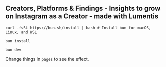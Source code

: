 ## Creators, Platforms & Findings - Insights to grow on Instagram as a Creator - made with Lumentis

`curl -fsSL https://bun.sh/install | bash # Install bun for macOS, Linux, and WSL`

`bun install`

`bun dev`

Change things in `pages` to see the effect.
